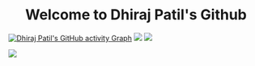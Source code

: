 <h1 align=center>Welcome to Dhiraj Patil's Github</h1>
    
[![Dhiraj Patil's GitHub activity Graph](https://activity-graph.herokuapp.com/graph?username=bhavsarmohit&bg_color=0D1117&color=ffffff&line=1F6FEB&point=58A6FF&area_color=58A6FF&area=true&hide_border=false&custom_title=GitHub%20Commits%20Graph)](https://github.com/Elevenv)
 <img src="https://github-readme-stats.vercel.app/api?username=bhavsarmohit&show_icons=true&locale=en&theme=tokyonight" />
<img src="https://github-readme-stats.vercel.app/api/top-langs?username=bhavsarmohit&show_icons=true&locale=en&layout=compact&theme=tokyonight" />
 
<img  src="https://github-readme-streak-stats.herokuapp.com/?user=bhavsarmohit&&theme=tokyonight" />


